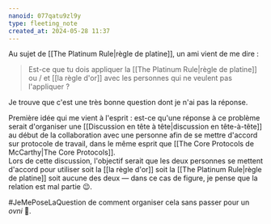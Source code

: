 ```yaml
---
nanoid: 077qatu9zl9y
type: fleeting_note
created_at: 2024-05-28 11:37
---
```

Au sujet de [[The Platinum Rule|règle de platine]], un ami vient de me dire :

> Est-ce que tu dois appliquer la [[The Platinum Rule|règle de platine]] ou / et [[la règle d'or]] avec les personnes qui ne veulent pas l'appliquer ?

Je trouve que c'est une très bonne question dont je n'ai pas la réponse.

Première idée qui me vient à l'esprit : est-ce qu'une réponse à ce problème serait d'organiser une [[Discussion en tête à tête|discussion en tête-à-tête]] au début de la collaboration avec une personne afin de se mettre d'accord sur protocole de travail, dans le même esprit que [[The Core Protocols de McCarthy|The Core Protocols]].  
Lors de cette discussion, l'objectif serait que les deux personnes se mettent d'accord pour utiliser soit la [[la règle d'or]] soit la [[The Platinum Rule|règle de platine]] soit aucune des deux — dans ce cas de figure, je pense que la relation est mal partie 😉.

#JeMePoseLaQuestion de comment organiser cela sans passer pour un *ovni* 🤔.

